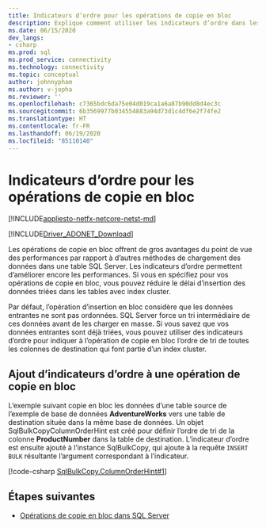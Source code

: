 ```yaml
---
title: Indicateurs d’ordre pour les opérations de copie en bloc
description: Explique comment utiliser les indicateurs d’ordre dans les opérations de copie en bloc.
ms.date: 06/15/2020
dev_langs:
- csharp
ms.prod: sql
ms.prod_service: connectivity
ms.technology: connectivity
ms.topic: conceptual
author: johnnypham
ms.author: v-jopha
ms.reviewer: ''
ms.openlocfilehash: c7365bdc6da75e04d019ca1a6a87b90dd8d4ec3c
ms.sourcegitcommit: 6b3569977b034554883a94d73d1c4df6e2f74fe2
ms.translationtype: HT
ms.contentlocale: fr-FR
ms.lasthandoff: 06/19/2020
ms.locfileid: "85110140"
---
```

# <a name="order-hints-for-bulk-copy-operations"></a>Indicateurs d’ordre pour les opérations de copie en bloc

[!INCLUDE[appliesto-netfx-netcore-netst-md](../../../includes/appliesto-netfx-netcore-netst-md.md)]

[!INCLUDE[Driver_ADONET_Download](../../../includes/driver_adonet_download.md)]

Les opérations de copie en bloc offrent de gros avantages du point de vue des performances par rapport à d’autres méthodes de chargement des données dans une table SQL Server. Les indicateurs d’ordre permettent d’améliorer encore les performances. Si vous en spécifiez pour vos opérations de copie en bloc, vous pouvez réduire le délai d’insertion des données triées dans les tables avec index cluster.

Par défaut, l’opération d’insertion en bloc considère que les données entrantes ne sont pas ordonnées. SQL Server force un tri intermédiaire de ces données avant de les charger en masse. Si vous savez que vos données entrantes sont déjà triées, vous pouvez utiliser des indicateurs d’ordre pour indiquer à l’opération de copie en bloc l’ordre de tri de toutes les colonnes de destination qui font partie d’un index cluster.
  
## <a name="adding-order-hints-to-a-bulk-copy-operation"></a>Ajout d’indicateurs d’ordre à une opération de copie en bloc  
L’exemple suivant copie en bloc les données d’une table source de l’exemple de base de données **AdventureWorks** vers une table de destination située dans la même base de données. Un objet SqlBulkCopyColumnOrderHint est créé pour définir l’ordre de tri de la colonne **ProductNumber** dans la table de destination. L’indicateur d’ordre est ensuite ajouté à l’instance SqlBulkCopy, qui ajoute à la requête `INSERT BULK` résultante l’argument correspondant à l’indicateur.

[!code-csharp [SqlBulkCopy.ColumnOrderHint#1](~/../sqlclient/doc/samples/SqlBulkCopy_ColumnOrderHint.cs#1)]

## <a name="next-steps"></a>Étapes suivantes
- [Opérations de copie en bloc dans SQL Server](bulk-copy-operations-sql-server.md)
